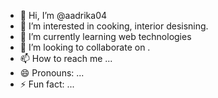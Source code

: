 - 👋 Hi, I’m @aadrika04
- 👀 I’m interested in cooking, interior desisning.
- 🌱 I’m currently learning web technologies
- 💞️ I’m looking to collaborate on .
- 📫 How to reach me ...
- 😄 Pronouns: ...
- ⚡ Fun fact: ...

<!---
aadrika04/aadrika04 is a ✨ special ✨ repository because its `README.md` (this file) appears on your GitHub profile.
You can click the Preview link to take a look at your changes.
--->
